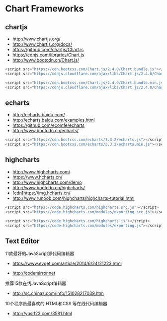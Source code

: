 
# Chart Frameworks
## chartjs
- http://www.chartjs.org/
- http://www.chartjs.org/docs/
- https://github.com/chartjs/Chart.js
- https://cdnjs.com/libraries/Chart.js
- http://www.bootcdn.cn/Chart.js/

```javascript
<script src="https://cdn.bootcss.com/Chart.js/2.4.0/Chart.bundle.js"></script>
<script src="https://cdnjs.cloudflare.com/ajax/libs/Chart.js/2.4.0/Chart.bundle.js"></script>

<script src="https://cdn.bootcss.com/Chart.js/2.4.0/Chart.bundle.min.js"></script>
<script src="https://cdnjs.cloudflare.com/ajax/libs/Chart.js/2.4.0/Chart.bundle.min.js"></script>
```

## echarts
- http://echarts.baidu.com/
- http://echarts.baidu.com/examples.html
- https://github.com/ecomfe/echarts
- http://www.bootcdn.cn/echarts/

```javascript
<script src="https://cdn.bootcss.com/echarts/3.3.2/echarts.js"></script>
<script src="https://cdn.bootcss.com/echarts/3.3.2/echarts.min.js"></script>
```

## highcharts
- http://www.highcharts.com/
- https://www.hcharts.cn/
- http://www.highcharts.com/demo
- http://www.bootcdn.cn/highcharts/
- [cdn]https://img.hcharts.cn/
- http://www.runoob.com/highcharts/highcharts-tutorial.html

```javascript
<script src="https://code.highcharts.com/highcharts.src.js"></script>
<script src="https://code.highcharts.com/modules/exporting.src.js"></script>

<script src="https://code.highcharts.com/highcharts.js"></script>
<script src="https://code.highcharts.com/modules/exporting.js"></script>
```

## Text Editor
11款最好的JavaScript源代码编辑器
- https://www.evget.com/article/2014/6/24/21223.html

- http://codemirror.net

推荐15款在线JavaScript编辑器
- http://sc.chinaz.com/info/151028217039.htm

10个程序员最喜欢的 HTML和CSS 等在线代码编辑器
- http://yusi123.com/3581.html

